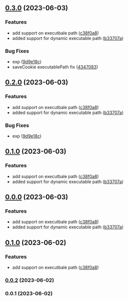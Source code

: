 

## [0.3.0](https://github.com/iamstarcode/soapy-dl/compare/0.0.2...0.3.0) (2023-06-03)


### Features

* add support on executbale path ([c38f0a8](https://github.com/iamstarcode/soapy-dl/commit/c38f0a880340d25da2929335ecaf17503fc8acfd))
* added support for dynamic executable path ([b33707a](https://github.com/iamstarcode/soapy-dl/commit/b33707add2f41aaa3fba87c5d3afbb08afc8cd0b))


### Bug Fixes

* exp ([9d9e18c](https://github.com/iamstarcode/soapy-dl/commit/9d9e18ccb96fa7165e0741af5c26ca954dbbbf44))
* saveCookie executablePath fix ([4347083](https://github.com/iamstarcode/soapy-dl/commit/434708349f8fc04ef1eb6106d31adeaa53e5850c))

## [0.2.0](https://github.com/iamstarcode/soapy-dl/compare/0.0.2...0.2.0) (2023-06-03)


### Features

* add support on executbale path ([c38f0a8](https://github.com/iamstarcode/soapy-dl/commit/c38f0a880340d25da2929335ecaf17503fc8acfd))
* added support for dynamic executable path ([b33707a](https://github.com/iamstarcode/soapy-dl/commit/b33707add2f41aaa3fba87c5d3afbb08afc8cd0b))


### Bug Fixes

* exp ([9d9e18c](https://github.com/iamstarcode/soapy-dl/commit/9d9e18ccb96fa7165e0741af5c26ca954dbbbf44))

## [0.1.0](https://github.com/iamstarcode/soapy-dl/compare/0.0.2...0.1.0) (2023-06-03)


### Features

* add support on executbale path ([c38f0a8](https://github.com/iamstarcode/soapy-dl/commit/c38f0a880340d25da2929335ecaf17503fc8acfd))
* added support for dynamic executable path ([b33707a](https://github.com/iamstarcode/soapy-dl/commit/b33707add2f41aaa3fba87c5d3afbb08afc8cd0b))

## [0.0.0](https://github.com/iamstarcode/soapy-dl/compare/0.0.2...0.0.0) (2023-06-03)


### Features

* add support on executbale path ([c38f0a8](https://github.com/iamstarcode/soapy-dl/commit/c38f0a880340d25da2929335ecaf17503fc8acfd))
* added support for dynamic executable path ([b33707a](https://github.com/iamstarcode/soapy-dl/commit/b33707add2f41aaa3fba87c5d3afbb08afc8cd0b))

## [0.1.0](https://github.com/iamstarcode/soapy-dl/compare/0.0.2...0.1.0) (2023-06-02)


### Features

* add support on executbale path ([c38f0a8](https://github.com/iamstarcode/soapy-dl/commit/c38f0a880340d25da2929335ecaf17503fc8acfd))

### [0.0.2](https://github.com/iamstarcode/soapy-dl/compare/0.0.1...0.0.2) (2023-06-02)

### 0.0.1 (2023-06-02)